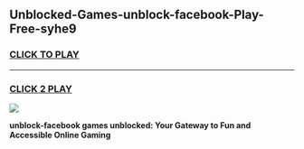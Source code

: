 
## Unblocked-Games-unblock-facebook-Play-Free-syhe9
<h3>
<a href="https://premium76.site?title=unblock-facebook&ref=12A">CLICK TO PLAY</a></h3>
<hr>

<h3>
<a href="https://premium76.site?title=unblock-facebook&ref=12A">CLICK 2 PLAY</a>
  
</h3>

<a href="https://premium76.site?title=unblock-facebook&ref=12A"><img src="https://clearcache.store/games.png"></a>


**unblock-facebook games unblocked: Your Gateway to Fun and Accessible Online Gaming**
